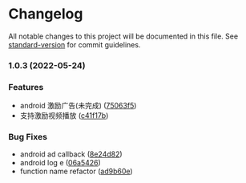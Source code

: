 # Changelog

All notable changes to this project will be documented in this file. See [standard-version](https://github.com/conventional-changelog/standard-version) for commit guidelines.

### 1.0.3 (2022-05-24)


### Features

* android 激励广告(未完成) ([75063f5](https://github.com/github_account/react-native-admobile/commit/75063f5166d6c2d5355dbb5dd19a14d08b29de59))
* 支持激励视频播放 ([c41f17b](https://github.com/github_account/react-native-admobile/commit/c41f17bbec047ef3329fb66a91e0118793ea40df))


### Bug Fixes

* android ad callback ([8e24d82](https://github.com/github_account/react-native-admobile/commit/8e24d820eaf9690410994970825cd0611904d680))
* android log e ([06a5426](https://github.com/github_account/react-native-admobile/commit/06a5426455f66a3717dfd98e0b739738bb16d763))
* function name refactor ([ad9b60e](https://github.com/github_account/react-native-admobile/commit/ad9b60eea5b66a50099693e2c65b09bdacb624f7))
